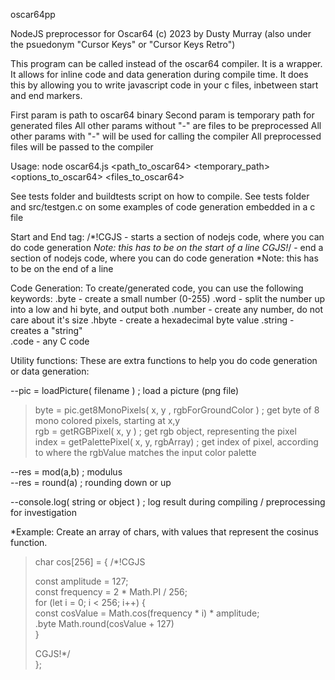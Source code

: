 oscar64pp

NodeJS preprocessor for Oscar64
(c) 2023 by Dusty Murray (also under the psuedonym "Cursor Keys" or "Cursor Keys Retro")

This program can be called instead of the oscar64 compiler.
It is a wrapper.  It allows for inline code and data generation during compile time.
It does this by allowing you to write javascript code in your c files, inbetween start and end markers.

First param is path to oscar64 binary 
Second param is temporary path for generated files
All other params without "-" are files to be preprocessed
All other params with "-" will be used for calling the compiler
All preprocessed files will be passed to the compiler
    
Usage:
node oscar64.js <path_to_oscar64> <temporary_path> <options_to_oscar64> <files_to_oscar64>

See tests folder and buildtests script on how to compile.
See tests folder and src/testgen.c on some examples of code generation embedded in a c file

Start and End tag:
/*!CGJS    - starts a section of nodejs code, where you can do code generation
*Note: this has to be on the start of a line
CGJS!*/    - end a section of nodejs code, where you can do code generation
*Note: this has to be on the end of a line

Code Generation:
To create/generated code, you can use the following keywords:
.byte     - create a small number (0-255)
.word     - split the number up into a low and hi byte, and output both
.number   - create any number, do not care about it's size
.hbyte    - create a hexadecimal byte value
.string   - creates a "string"  
.code     - any C code

Utility functions:
These are extra functions to help you do code generation or data generation:

--pic = loadPicture( filename )  ; load a picture (png file)
> byte = pic.get8MonoPixels( x, y , rgbForGroundColor )   ; get byte of 8 mono colored pixels, starting at x,y  
> rgb = getRGBPixel( x, y )                               ; get rgb object, representing the pixel  
> index = getPalettePixel( x, y, rgbArray)                ; get index of pixel, according to where the rgbValue matches the input color palette  

--res = mod(a,b)                                        ; modulus  
--res = round(a)                                        ; rounding down or up  

--console.log( string or object )                       ; log result during compiling / preprocessing for investigation

*Example:
Create an array of chars, with values that represent the cosinus function.

>char cos[256] = {
>/*!CGJS
>  
>  const amplitude = 127;   
>  const frequency = 2 * Math.PI / 256;   
>  for (let i = 0; i < 256; i++) {  
>    const cosValue = Math.cos(frequency * i) * amplitude;  
>    .byte Math.round(cosValue + 127)  
>  }  
>  
>CGJS!*/  
>};  
